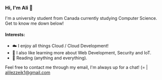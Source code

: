 ### Hi, I'm Ali :slightly_smiling_face:

I'm a university student from Canada currently studying Computer Science. Get to know me down below!

#### Interests:

- :cloud: I enjoy all things Cloud / Cloud Development!
- :closed_lock_with_key: I also like learning more about Web Development, Security and IoT.
- :scroll: Reading (anything and everything).

Feel free to contact me through my email, I'm always up for a chat! (=    | alilezzeik1@gmail.com
